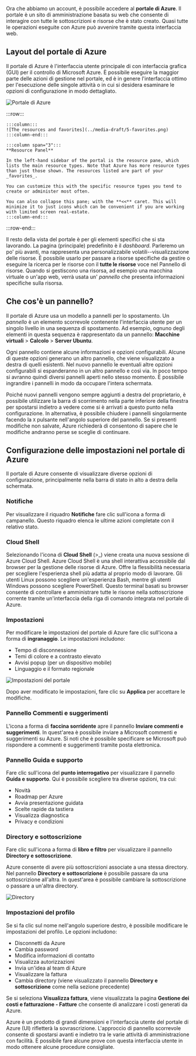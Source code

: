 Ora che abbiamo un account, è possibile accedere al **portale di Azure**. Il portale è un sito di amministrazione basata su web che consente di interagire con tutte le sottoscrizioni e risorse che è stato creato. Quasi tutte le operazioni eseguite con Azure può avvenire tramite questa interfaccia web.

## <a name="azure-portal-layout"></a>Layout del portale di Azure

Il portale di Azure è l'interfaccia utente principale di con interfaccia grafica (GUI) per il controllo di Microsoft Azure. È possibile eseguire la maggior parte delle azioni di gestione nel portale, ed è in genere l'interfaccia ottimo per l'esecuzione delle singole attività o in cui si desidera esaminare le opzioni di configurazione in modo dettagliato.

![Portale di Azure](../media-draft/5-portal.png)

:::row:::

    :::column:::
    ![The resources and favorites](../media-draft/5-favorites.png)
    :::column-end:::

    :::column span="3":::
    **Resource Panel**
    
    In the left-hand sidebar of the portal is the resource pane, which lists the main resource types. Note that Azure has more resource types than just those shown. The resources listed are part of your _favorites_. 

    You can customize this with the specific resource types you tend to create or administer most often. 

    You can also collapse this pane; with the **<<** caret. This will minimize it to just icons which can be convenient if you are working with limited screen real-estate.
    :::column-end:::

:::row-end:::

Il resto della vista del portale è per gli elementi specifici che si sta lavorando. La pagina (principale) predefinito è il _dashboard_. Parleremo un po' più avanti, ma rappresenta una personalizzabile volatili--visualizzazione delle risorse. È possibile usarlo per passare a risorse specifiche da gestire o eseguire la ricerca per le risorse con il **tutte le risorse** voce nel Pannello di risorse. Quando si gestiscono una risorsa, ad esempio una macchina virtuale o un'app web, verrà usata un' _pannello_ che presenta informazioni specifiche sulla risorsa.

## <a name="what-is-a-blade"></a>Che cos'è un pannello?

Il portale di Azure usa un modello a pannelli per lo spostamento. Un _pannello_ è un elemento scorrevole contenente l'interfaccia utente per un singolo livello in una sequenza di spostamento. Ad esempio, ognuno degli elementi in questa sequenza è rappresentato da un pannello: **Macchine virtuali** > **Calcolo** > **Server Ubuntu**.

Ogni pannello contiene alcune informazioni e opzioni configurabili. Alcune di queste opzioni generano un altro pannello, che viene visualizzato a destra di quelli esistenti. Nel nuovo pannello le eventuali altre opzioni configurabili si espanderanno in un altro pannello e così via. In poco tempo si avranno quindi diversi pannelli aperti nello stesso momento. È possibile ingrandire i pannelli in modo da occupare l'intera schermata.

Poiché nuovi pannelli vengono sempre aggiunti a destra del proprietario, è possibile utilizzare la barra di scorrimento nella parte inferiore della finestra per spostarsi indietro a vedere come si è arrivati a questo punto nella configurazione. In alternativa, è possibile chiudere i pannelli singolarmente facendo la `X` pulsante nell'angolo superiore del pannello. Se si presenti modifiche non salvate, Azure richiederà di consentono di sapere che le modifiche andranno perse se sceglie di continuare.

## <a name="configuring-settings-in-the-azure-portal"></a>Configurazione delle impostazioni nel portale di Azure

Il portale di Azure consente di visualizzare diverse opzioni di configurazione, principalmente nella barra di stato in alto a destra della schermata.

### <a name="notifications"></a>Notifiche

Per visualizzare il riquadro **Notifiche** fare clic sull'icona a forma di campanello. Questo riquadro elenca le ultime azioni completate con il relativo stato.

### <a name="cloud-shell"></a>Cloud Shell

Selezionando l'icona di **Cloud Shell** (>_) viene creata una nuova sessione di Azure Cloud Shell. Azure Cloud Shell è una shell interattiva accessibile dal browser per la gestione delle risorse di Azure. Offre la flessibilità necessaria per scegliere l'esperienza shell più adatta al proprio modo di lavorare. Gli utenti Linux possono scegliere un'esperienza Bash, mentre gli utenti Windows possono scegliere PowerShell. Questo terminal basati su browser consente di controllare e amministrare tutte le risorse nella sottoscrizione corrente tramite un'interfaccia della riga di comando integrata nel portale di Azure.

### <a name="settings"></a>Impostazioni

Per modificare le impostazioni del portale di Azure fare clic sull'icona a forma di **ingranaggio**. Le impostazioni includono:

- Tempo di disconnessione
- Temi di colore e a contrasto elevato
- Avvisi popup (per un dispositivo mobile)
- Linguaggio e il formato regionale

![Impostazioni del portale](../media-draft/5-settings-blade.png)

Dopo aver modificato le impostazioni, fare clic su **Applica** per accettare le modifiche.

### <a name="feedback-blade"></a>Pannello Commenti e suggerimenti

L'icona a forma di **faccina sorridente** apre il pannello **Inviare commenti e suggerimenti**. In quest'area è possibile inviare a Microsoft commenti e suggerimenti su Azure. Si noti che è possibile specificare se Microsoft può rispondere a commenti e suggerimenti tramite posta elettronica.

### <a name="help-blade"></a>Pannello Guida e supporto

Fare clic sull'icona del **punto interrogativo** per visualizzare il pannello **Guida e supporto**. Qui è possibile scegliere tra diverse opzioni, tra cui:

- Novità
- Roadmap per Azure
- Avvia presentazione guidata
- Scelte rapide da tastiera
- Visualizza diagnostica
- Privacy e condizioni

### <a name="directory-and-subscription"></a>Directory e sottoscrizione

Fare clic sull'icona a forma di **libro e filtro** per visualizzare il pannello **Directory e sottoscrizione**.

Azure consente di avere più sottoscrizioni associate a una stessa directory. Nel pannello **Directory e sottoscrizione** è possibile passare da una sottoscrizione all'altra. In quest'area è possibile cambiare la sottoscrizione o passare a un'altra directory.

![Directory](../media-draft/5-directory-blade.png)

### <a name="profile-settings"></a>Impostazioni del profilo

Se si fa clic sul nome nell'angolo superiore destro, è possibile modificare le impostazioni del profilo.
Le opzioni includono:

- Disconnetti da Azure
- Cambia password
- Modifica informazioni di contatto
- Visualizza autorizzazioni
- Invia un'idea al team di Azure
- Visualizzare la fattura
- Cambia directory (viene visualizzato il pannello **Directory e sottoscrizione** come nella sezione precedente)

Se si seleziona **Visualizza fattura**, viene visualizzata la pagina **Gestione dei costi e fatturazione - Fatture** che consente di analizzare i costi generati da Azure.

Azure è un prodotto di grandi dimensioni e l'interfaccia utente del portale di Azure (UI) rifletterà la sovrascrizione. L'approccio di pannello scorrevole consente di spostarsi avanti e indietro tra le varie attività di amministrazione con facilità. È possibile fare alcune prove con questa interfaccia utente in modo ottenere alcune procedure consigliate.